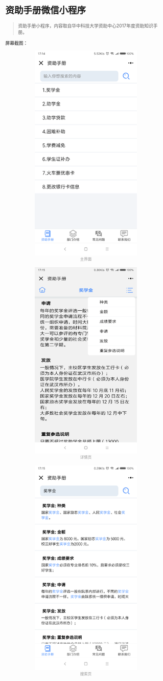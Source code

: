 # 资助手册微信小程序

> 资助手册小程序，内容取自华中科技大学资助中心2017年度资助知识手册。

屏幕截图：

<div align="center">
	<img src="./preview/screenshot1.png" width="320"/>
	<br><span style="font-size: 12px; color: #999;">主界面</span>
</div>

<br>

<div align="center">
	<img src="./preview/screenshot2.png" width="320"/>
	<br><span style="font-size: 12px; color: #999;">详情页</span>
</div>

<br>

<div align="center">
	<img src="./preview/screenshot3.png" width="320"/>
	<br><span style="font-size: 12px; color: #999;">搜索页</span>
</div>
